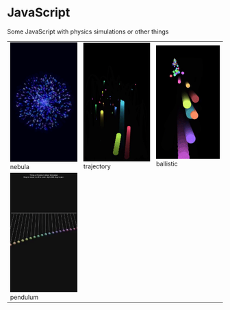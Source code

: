 # JavaScript

Some JavaScript with physics simulations or other things

| | | |
|-|-|-|
|![nebula.gif](nebula.gif)<br>nebula|![trajectory.gif](trajectory.gif)<br>trajectory|![ballistic.gif](ballistic.gif)<br>ballistic|
|![pendulum.gif](pendulum.gif)<br>pendulum| | |
